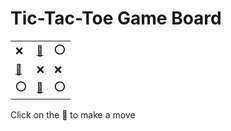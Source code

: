 # Tic-Tac-Toe Game Board
|   |   |   |
|---|---|---|
|❌ |[🔎](XOOXXXOEO.md) |⭕ |
|[🔎](XEOOXXOXO.md) |❌ |❌ |
|⭕ |[🔎](XEOEXXOOO.md) |⭕ |

Click on the 🔎 to make a move